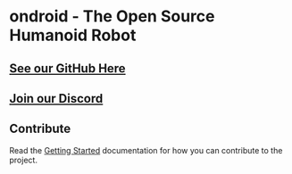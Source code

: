 # ondroid - The Open Source Humanoid Robot
## [See our GitHub Here](https://github.com/emoshou/ondroid)

## [Join our Discord](https://discord.gg/uaXHsjFq4B)

## Contribute
Read the [Getting Started](gettingStarted/index.md) documentation for how you can contribute to the project.

